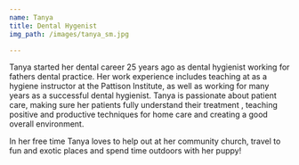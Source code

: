 ```yaml
---
name: Tanya
title: Dental Hygenist
img_path: /images/tanya_sm.jpg

---
```


<p>Tanya started her dental career 25 years ago as dental hygienist working for fathers dental practice. Her work experience includes teaching at as a hygiene instructor at the Pattison Institute, as well as working for many years as a successful dental hygienist. Tanya is passionate about patient care, making sure her patients fully understand their treatment , teaching positive and productive techniques for home care and creating a good overall environment.</p>

<p>In her free time Tanya loves to help out at her community church, travel to fun and exotic places and spend time outdoors with her puppy!</p>

